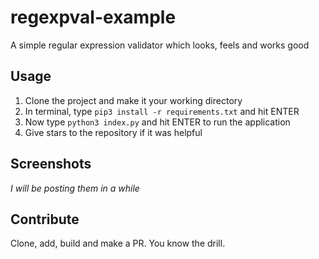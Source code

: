 # regexpval-example
A simple regular expression validator which looks, feels and works good

## Usage
1. Clone the project and make it your working directory
2. In terminal, type ```pip3 install -r requirements.txt``` and hit ENTER
3. Now type ```python3 index.py``` and hit ENTER to run the application
4. Give stars to the repository if it was helpful

## Screenshots
_I will be posting them in a while_

## Contribute
Clone, add, build and make a PR. You know the drill.
